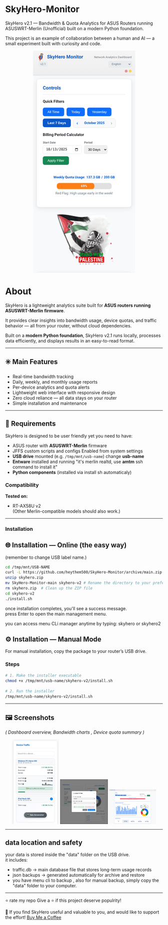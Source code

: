 # SkyHero-Monitor
 SkyHero v2.1 — Bandwidth &amp; Quota Analytics for ASUS Routers running ASUSWRT-Merlin (Unofficial) built on a modern Python foundation.
 
This project is an example of collaboration between a human and AI — a small experiment built with curiosity and code.
<p align="center">
  <img src="https://github.com/heythem500/SkyHero-Monitor/blob/main/screnshots/skyhero-img01.jpg">
  </p>

# About 

SkyHero is a lightweight analytics suite built for **ASUS routers running ASUSWRT-Merlin firmware**.  

It provides clear insights into bandwidth usage, device quotas, and traffic behavior — all from your router, without cloud dependencies.

Built on a **modern Python foundation**, SkyHero v2.1 runs locally, processes data efficiently, and displays results in an easy-to-read format.

---

## ✳️ Main Features

- Real-time bandwidth tracking  
- Daily, weekly, and monthly usage reports  
- Per-device analytics and quota alerts  
- Lightweight web interface with responsive design  
- Zero cloud reliance — all data stays on your router  
- Simple installation and maintenance

---

## 🧩 Requirements

SkyHero is designed to be user friendly yet you need to have:
- ASUS router with **ASUSWRT-Merlin** firmware
- JFFS custom scripts and configs Enabled from system settings
- **USB drive** mounted (e.g. `/tmp/mnt/usb-name`) change **usb-name**
- **Entware** installed and running "it's merlin realtd, use **amtm** ssh command to install it"
- **Python components** (installed via install sh automaticaly)

### Compatibility

**Tested on:**
- RT-AX58U v2  
(Other Merlin-compatible models should also work.)

---
### Installation

## 🌐 Installation — Online (the easy way)
(remember to change USB label name.)
```bash
cd /tmp/mnt/USB-NAME
curl -L https://github.com/heythem500/SkyHero-Monitor/archive/main.zip -o skyhero.zip
unzip skyhero.zip
mv SkyHero-Monitor-main skyhero-v2 # Rename the directory to your preferred name
rm skyhero.zip  # Clean up the ZIP file
cd skyhero-v2
./install.sh
```

once installation completes, you'll see a success message.  
press Enter to open the main management menu.

you can access menu CLi manager anytime by typing:
skyhero   or   skyhero2

## ⚙️ Installation — Manual Mode

For manual installation, copy the package to your router’s USB drive.

### Steps

```bash
# 1. Make the installer executable
chmod +x /tmp/mnt/usb-name/skyhero-v2/install.sh

# 2. Run the installer
/tmp/mnt/usb-name/skyhero-v2/install.sh
```

---

## 🖼️ Screenshots

*( Dashboard overview, Bandwidth charts  , Device quota summary )*
<p align="center">
  <img src="https://github.com/heythem500/SkyHero-Monitor/blob/main/screnshots/skyhero-img02.jpg" width="30%" height="auto">
  <img src="https://github.com/heythem500/SkyHero-Monitor/blob/main/screnshots/skyhero-img03.jpg" width="30%" height="auto">
  <img src="https://github.com/heythem500/SkyHero-Monitor/blob/main/screnshots/skyhero-img04.jpg" width="30%" height="auto">
  </p>
  
  ---

## data location and safety

your data is stored inside the "data" folder on the USB drive.  
it includes:

- traffic.db → main database file that stores long-term usage records  
- json backups → generated automatically for archive and restore
- you have menu cli to backup , also for manual backup, simply copy the "data" folder to your computer.  

---

⭐ rate my repo
Give a ⭐ if this project deserve populrity!

💖 If you find SkyHero useful and valuable to you, and would like to support the effort!
[Buy Me a Coffee](https://buymeacoffee.com/heythem500)
